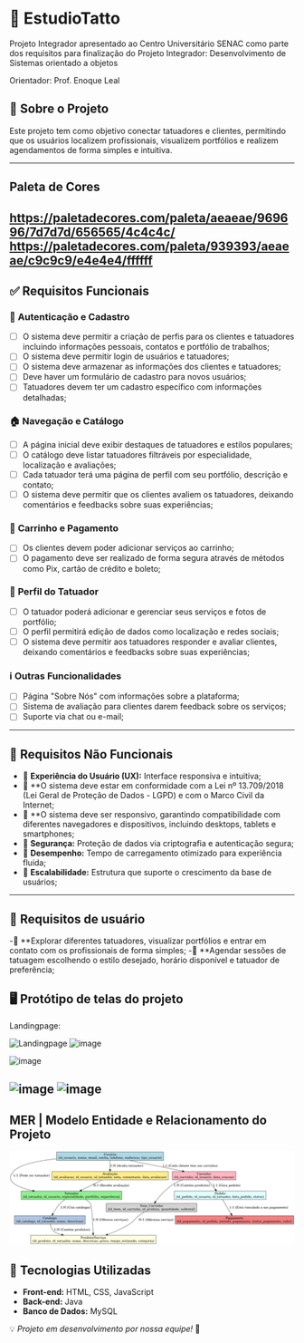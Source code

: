# 🎨 EstudioTatto

Projeto Integrador apresentado ao Centro Universitário SENAC como parte dos requisitos para finalização do Projeto Integrador: Desenvolvimento de Sistemas orientado a objetos

Orientador: Prof. Enoque Leal


## 📌 Sobre o Projeto

Este projeto tem como objetivo conectar tatuadores e clientes, permitindo que os usuários localizem profissionais, visualizem portfólios e realizem agendamentos de forma simples e intuitiva.

---

## Paleta de Cores
https://paletadecores.com/paleta/aeaeae/969696/7d7d7d/656565/4c4c4c/
https://paletadecores.com/paleta/939393/aeaeae/c9c9c9/e4e4e4/ffffff
---

## ✅ Requisitos Funcionais

### 🔐 **Autenticação e Cadastro**

- [ ] O sistema deve permitir a criação de perfis para os clientes e tatuadores incluindo informações pessoais, contatos e portfólio de trabalhos;
- [ ] O sistema deve permitir login de usuários e tatuadores;
- [ ] O sistema deve armazenar as informações dos clientes e tatuadores;
- [ ] Deve haver um formulário de cadastro para novos usuários;
- [ ] Tatuadores devem ter um cadastro específico com informações detalhadas;

### 🏠 **Navegação e Catálogo**

- [ ] A página inicial deve exibir destaques de tatuadores e estilos populares;
- [ ] O catálogo deve listar tatuadores filtráveis por especialidade, localização e avaliações;
- [ ] Cada tatuador terá uma página de perfil com seu portfólio, descrição e contato;
- [ ] O sistema deve permitir que os clientes avaliem os tatuadores, deixando comentários e feedbacks sobre suas experiências;

### 🛒 **Carrinho e Pagamento**
- [ ] Os clientes devem poder adicionar serviços ao carrinho;
- [ ] O pagamento deve ser realizado de forma segura através de métodos como Pix, cartão de crédito e boleto;

### 👤 **Perfil do Tatuador**
- [ ] O tatuador poderá adicionar e gerenciar seus serviços e fotos de portfólio;
- [ ] O perfil permitirá edição de dados como localização e redes sociais;
- [ ] O sistema deve permitir aos tatuadores responder e avaliar clientes, deixando comentários e feedbacks sobre suas experiências;

### ℹ️ **Outras Funcionalidades**

- [ ] Página "Sobre Nós" com informações sobre a plataforma;
- [ ] Sistema de avaliação para clientes darem feedback sobre os serviços;
- [ ] Suporte via chat ou e-mail;

---

## 🚀 Requisitos Não Funcionais

- 🔹 **Experiência do Usuário (UX):** Interface responsiva e intuitiva;
- 🔹 **O sistema deve estar em conformidade com a Lei nº 13.709/2018 (Lei Geral de Proteção de Dados - LGPD) e com o Marco Civil da Internet;
- 🔹 **O sistema deve ser responsivo, garantindo compatibilidade com diferentes navegadores e dispositivos, incluindo desktops, tablets e smartphones;
- 🔹 **Segurança:** Proteção de dados via criptografia e autenticação segura;
- 🔹 **Desempenho:** Tempo de carregamento otimizado para experiência fluida;
- 🔹 **Escalabilidade:** Estrutura que suporte o crescimento da base de usuários;

---

## 👤 Requisitos de usuário

-🔹	**Explorar diferentes tatuadores, visualizar portfólios e entrar em contato com os profissionais de forma simples;
-🔹 **Agendar sessões de tatuagem escolhendo o estilo desejado, horário disponível e tatuador de preferência;

## 🖥️ Protótipo de telas do projeto

Landingpage:

![Landingpage](https://github.com/user-attachments/assets/56eb15e7-97d3-495d-a86c-2379bb00f015)
![image](https://github.com/user-attachments/assets/eb41921f-efa3-4308-a344-119a4f66531d)

![image](https://github.com/user-attachments/assets/b35cc631-c436-42f9-a3b2-42fbefffd49a)

![image](https://github.com/user-attachments/assets/870131e4-44d0-4f15-85ef-f25b33039495)
![image](https://github.com/user-attachments/assets/fe46fe18-18c0-4828-b305-c13a15309733)
---
## MER | Modelo Entidade e Relacionamento do Projeto

![image](img/mer_estudiotatto_cadastros.png)

## 📂 Tecnologias Utilizadas

- **Front-end:** HTML, CSS, JavaScript
- **Back-end:** Java
- **Banco de Dados:** MySQL

💡 *Projeto em desenvolvimento por nossa equipe!* 🚀
